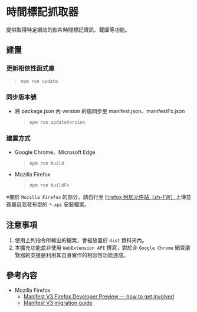 # 時間標記抓取器

提供取得特定網站的影片時間標記資訊、截圖等功能。

## 建置

### 更新相依性函式庫

> `npm run update`

### 同步版本號

- 將 package.json 內 version 的值同步至 manifest.json、manifestFx.json
  > `npm run updateVersion`

### 建置方式

- Google Chrome、Microsoft Edge
  > `npm run build`

- Mozilla Firefox
  > `npm run buildFx`

※關於 `Mozilla Firefox` 的部分，請自行至
[Firefox 附加元件站（zh-TW）](https://addons.mozilla.org/)上傳並簽屬自我發布型的 `*.xpi` 安裝檔案。

## 注意事項

1. 使用上列指令所輸出的檔案，會被放置於 `dist` 資料夾內。
2. 本擴充功能並非使用 `WebExtension API` 撰寫，對於非 `Google Chrome` 網頁瀏覽器的支援是利用其自身實作的相容性功能達成。

## 參考內容

- Mozilla Firefox
  - [Manifest V3 Firefox Developer Preview — how to get involved](https://blog.mozilla.org/addons/2022/06/08/manifest-v3-firefox-developer-preview-how-to-get-involved/)
  - [Manifest V3 migration guide](https://extensionworkshop.com/documentation/develop/manifest-v3-migration-guide/)
